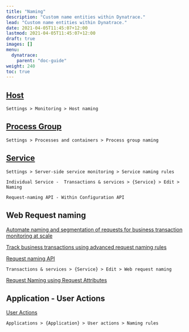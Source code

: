 ```yaml
---
title: "Naming"
description: "Custom name entities within Dynatrace."
lead: "Custom name entities within Dynatrace."
date: 2021-04-05T11:45:07+12:00
lastmod: 2021-04-05T11:45:07+12:00
draft: true
images: []
menu: 
  dynatrace:
    parent: "doc-guide"
weight: 240
toc: true
---
```


## [Host](https://www.dynatrace.com/support/help/shortlink/hostname-config)

    Settings > Monitoring > Host naming

## [Process Group](https://www.dynatrace.com/support/help/shortlink/process-group-naming)

    Settings > Processes and containers > Process group naming

## [Service](https://www.dynatrace.com/support/help/shortlink/service-detection)

    Settings > Server-side service monitoring > Service naming rules
    
    Individual Service -  Transactions & services > {Service} > Edit > Naming
    
    Request-naming API - Within Configuration API

## Web Request naming

[Automate naming and segmentation of requests for business transaction monitoring at scale](https://www.dynatrace.com/news/blog/automate-naming-and-segmentation-of-requests-for-business-transaction-monitoring-at-scale/)

[Track business transactions using advanced request naming rules](https://www.dynatrace.com/news/blog/track-business-transactions-using-advanced-request-naming-rules/)

[Request naming API](https://www.dynatrace.com/support/help/shortlink/api-request-naming)

    Transactions & services > {Service} > Edit > Web request naming
        
[Request Naming using Request Attributes](https://www.dynatrace.com/support/help/how-to-use-dynatrace/services-and-transactions/configuration/set-up-web-request-naming-using-request-attributes/)

## Application - User Actions

[User Actions](https://www.dynatrace.com/support/help/shortlink/custom-names)

    Applications > {Application} > User actions > Naming rules
